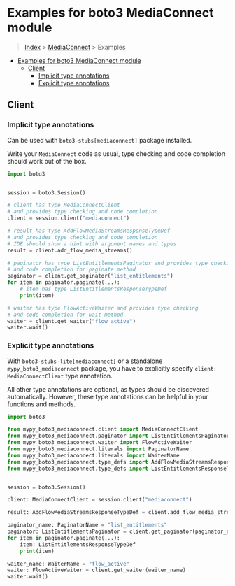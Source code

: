 <a id="examples-for-boto3-mediaconnect-module"></a>

# Examples for boto3 MediaConnect module

> [Index](../README.md) > [MediaConnect](./README.md) > Examples

- [Examples for boto3 MediaConnect module](#examples-for-boto3-mediaconnect-module)
  - [Client](#client)
    - [Implicit type annotations](#implicit-type-annotations)
    - [Explicit type annotations](#explicit-type-annotations)

<a id="client"></a>

## Client

<a id="implicit-type-annotations"></a>

### Implicit type annotations

Can be used with `boto3-stubs[mediaconnect]` package installed.

Write your `MediaConnect` code as usual, type checking and code completion
should work out of the box.

```python
import boto3


session = boto3.Session()

# client has type MediaConnectClient
# and provides type checking and code completion
client = session.client("mediaconnect")

# result has type AddFlowMediaStreamsResponseTypeDef
# and provides type checking and code completion
# IDE should show a hint with argument names and types
result = client.add_flow_media_streams()

# paginator has type ListEntitlementsPaginator and provides type checking
# and code completion for paginate method
paginator = client.get_paginator("list_entitlements")
for item in paginator.paginate(...):
    # item has type ListEntitlementsResponseTypeDef
    print(item)

# waiter has type FlowActiveWaiter and provides type checking
# and code completion for wait method
waiter = client.get_waiter("flow_active")
waiter.wait()
```

<a id="explicit-type-annotations"></a>

### Explicit type annotations

With `boto3-stubs-lite[mediaconnect]` or a standalone `mypy_boto3_mediaconnect`
package, you have to explicitly specify `client: MediaConnectClient` type
annotation.

All other type annotations are optional, as types should be discovered
automatically. However, these type annotations can be helpful in your functions
and methods.

```python
import boto3

from mypy_boto3_mediaconnect.client import MediaConnectClient
from mypy_boto3_mediaconnect.paginator import ListEntitlementsPaginator
from mypy_boto3_mediaconnect.waiter import FlowActiveWaiter
from mypy_boto3_mediaconnect.literals import PaginatorName
from mypy_boto3_mediaconnect.literals import WaiterName
from mypy_boto3_mediaconnect.type_defs import AddFlowMediaStreamsResponseTypeDef
from mypy_boto3_mediaconnect.type_defs import ListEntitlementsResponseTypeDef


session = boto3.Session()

client: MediaConnectClient = session.client("mediaconnect")

result: AddFlowMediaStreamsResponseTypeDef = client.add_flow_media_streams()

paginator_name: PaginatorName = "list_entitlements"
paginator: ListEntitlementsPaginator = client.get_paginator(paginator_name)
for item in paginator.paginate(...):
    item: ListEntitlementsResponseTypeDef
    print(item)

waiter_name: WaiterName = "flow_active"
waiter: FlowActiveWaiter = client.get_waiter(waiter_name)
waiter.wait()
```
